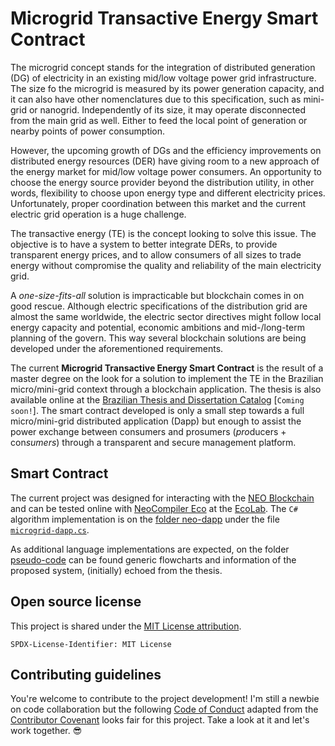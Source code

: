 # Microgrid Transactive Energy Smart Contract

The microgrid concept stands for the integration of distributed generation (DG) of electricity in an existing mid/low voltage power grid infrastructure.
The size fo the microgrid is measured by its power generation capacity, and it can also have other nomenclatures due to this specification, such as mini-grid or nanogrid.
Independently of its size, it may operate disconnected from the main grid as well.
Either to feed the local point of generation or nearby points of power consumption.

However, the upcoming growth of DGs and the efficiency improvements on distributed energy resources (DER) have giving room to a new approach of the energy market for mid/low voltage power consumers.
An opportunity to choose the energy source provider beyond the distribution utility, in other words, flexibility to choose upon energy type and different electricity prices.
Unfortunately, proper coordination between this market and the current electric grid operation is a huge challenge.

The transactive energy (TE) is the concept looking to solve this issue.
The objective is to have a system to better integrate DERs, to provide transparent energy prices, and to allow consumers of all sizes to trade energy without compromise the quality and reliability of the main electricity grid.

A *one-size-fits-all* solution is impracticable but blockchain comes in on good rescue.
Although electric specifications of the distribution grid are almost the same worldwide, the electric sector directives might follow local energy capacity and potential, economic ambitions and mid-/long-term planning of the govern.
This way several blockchain solutions are being developed under the aforementioned requirements.

The current **Microgrid Transactive Energy Smart Contract** is the result of a master degree on the look for a solution to implement the TE in the Brazilian micro/mini-grid context through a blockchain application.
The thesis is also available online at the [Brazilian Thesis and Dissertation Catalog](http://catalogodeteses.capes.gov.br/catalogo-teses/#!/) [`Coming soon!`].
The smart contract developed is only a small step towards a full micro/mini-grid distributed application (Dapp) but enough to assist the power exchange between consumers and prosumers (*pro*ducers + con*sumers*) through a transparent and secure management platform.

## Smart Contract

The current project was designed for interacting with the [NEO Blockchain](https://github.com/neo-project/neo) and can be tested online with [NeoCompiler Eco](https://github.com/NeoResearch/neocompiler-eco) at the [EcoLab](https://neocompiler.io/#!/ecolab/compilers).
The `C#` algorithm implementation is on the [folder neo-dapp](/neo-dapp) under the file [`microgrid-dapp.cs`](/neo-dapp/microgrid-dapp.cs).

As additional language implementations are expected, on the folder [pseudo-code](/pseudo-code) can be found generic flowcharts and information of the proposed system, (initially) echoed from the thesis.

## Open source license

This project is shared under the [MIT License attribution](LICENSE).

`SPDX-License-Identifier: MIT License`

## Contributing guidelines

You're welcome to contribute to the project development!
I'm still a newbie on code collaboration but the following [Code of Conduct](/CONTRIBUTING.md) adapted from the [Contributor Covenant](https://www.contributor-covenant.org/) looks fair for this project.
Take a look at it and let's work together. :sunglasses:
